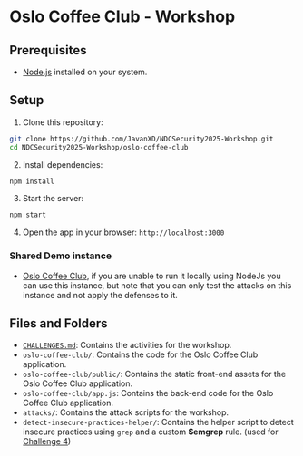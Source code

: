 
# Oslo Coffee Club - Workshop

## Prerequisites

- [Node.js](https://nodejs.org/) installed on your system.

## Setup

1. Clone this repository:
```bash
git clone https://github.com/JavanXD/NDCSecurity2025-Workshop.git
cd NDCSecurity2025-Workshop/oslo-coffee-club
```

2.	Install dependencies:
```bash
npm install
```

3.	Start the server:
```bash
npm start
```

4.	Open the app in your browser: `http://localhost:3000`

### Shared Demo instance

- [Oslo Coffee Club](https://oslo-coffee-club.javan.de/), if you are unable to run it locally using NodeJs you can use this instance, but note that you can only test the attacks on this instance and not apply the defenses to it.

## Files and Folders

- [`CHALLENGES.md`](./CHALLENGES.md): Contains the activities for the workshop.
- `oslo-coffee-club/`: Contains the code for the Oslo Coffee Club application.
- `oslo-coffee-club/public/`: Contains the static front-end assets for the Oslo Coffee Club application.
- `oslo-coffee-club/app.js`: Contains the back-end code for the Oslo Coffee Club application.
- `attacks/`: Contains the attack scripts for the workshop.
- `detect-insecure-practices-helper/`: Contains the helper script to detect insecure practices using `grep` and a custom **Semgrep** rule. (used for [Challenge 4](./CHALLENGE_4.md))

